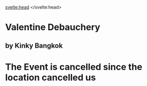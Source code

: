 

<svelte:head>
	<title>Valentine Debauchery</title>
	<meta name="description" content="Canceled" />
</svelte:head>

# Valentine Debauchery
## by Kinky Bangkok

# The Event is cancelled since the location cancelled us

